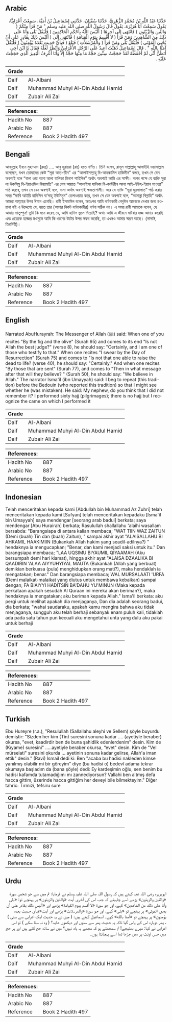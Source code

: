 ## Arabic


<div dir="rtl" lang="ar" style={{fontSize:'larger',backgroundColor:'#f8f9fa',padding:20}}>
حَدَّثَنَا عَبْدُ اللَّهِ بْنُ مُحَمَّدٍ الزُّهْرِيُّ، حَدَّثَنَا سُفْيَانُ، حَدَّثَنِي إِسْمَاعِيلُ بْنُ أُمَيَّةَ، سَمِعْتُ أَعْرَابِيًّا، يَقُولُ سَمِعْتُ أَبَا هُرَيْرَةَ، يَقُولُ قَالَ رَسُولُ اللَّهِ صلى الله عليه وسلم ‏"‏ مَنْ قَرَأَ مِنْكُمْ ‏(‏ وَالتِّينِ وَالزَّيْتُونِ ‏)‏ فَانْتَهَى إِلَى آخِرِهَا ‏(‏ أَلَيْسَ اللَّهُ بِأَحْكَمِ الْحَاكِمِينَ ‏)‏ فَلْيَقُلْ بَلَى وَأَنَا عَلَى ذَلِكَ مِنَ الشَّاهِدِينَ وَمَنْ قَرَأَ ‏(‏ لاَ أُقْسِمُ بِيَوْمِ الْقِيَامَةِ ‏)‏ فَانْتَهَى إِلَى ‏(‏ أَلَيْسَ ذَلِكَ بِقَادِرٍ عَلَى أَنْ يُحْيِيَ الْمَوْتَى ‏)‏ فَلْيَقُلْ بَلَى وَمَنْ قَرَأَ ‏(‏ وَالْمُرْسَلاَتِ ‏)‏ فَبَلَغَ ‏(‏ فَبِأَىِّ حَدِيثٍ بَعْدَهُ يُؤْمِنُونَ ‏)‏ فَلْيَقُلْ آمَنَّا بِاللَّهِ ‏"‏ ‏.‏ قَالَ إِسْمَاعِيلُ ذَهَبْتُ أُعِيدُ عَلَى الرَّجُلِ الأَعْرَابِيِّ وَأَنْظُرُ لَعَلَّهُ فَقَالَ يَا ابْنَ أَخِي أَتَظُنُّ أَنِّي لَمْ أَحْفَظْهُ لَقَدْ حَجَجْتُ سِتِّينَ حَجَّةً مَا مِنْهَا حَجَّةٌ إِلاَّ وَأَنَا أَعْرِفُ الْبَعِيرَ الَّذِي حَجَجْتُ عَلَيْهِ ‏.‏
</div>
<div style={{backgroundColor:'#f8f9fa',padding:20, marginBottom: 10}}><table> <thead> <tr> <th>Grade</th> <th></th> </tr> </thead> <tbody> <tr><td>Daif</td><td>Al-Albani</td></tr><tr><td>Daif</td><td>Muhammad Muhyi Al-Din Abdul Hamid</td></tr><tr><td>Daif</td><td>Zubair Ali Zai</td></tr></tbody></table><table> <thead> <tr> <th>References:</th> <th></th> </tr> </thead> <tbody><tr><td>Hadith No</td><td>887</td></tr><tr><td>Arabic No</td><td>887</td></tr><tr><td>Reference</td><td>Book 2 Hadith 497</td></tr></tbody></table></div>

## Bengali


<div dir="ltr" lang="bn" style={{fontSize:'larger',backgroundColor:'#f8f9fa',padding:20}}>
আবদুল্লাহ ইবনে মুহাম্মাদ (রহঃ) .... আবু হুরায়রা (রাঃ) হতে বর্ণিত। তিনি বলেন, রাসূল সাল্লাল্লাহু আলাইহি ওয়াসাল্লাম বলেছেন, যখন তোমাদের কেউ “সূরা আত-তীন” এর “আলাইসাল্লাহু বি-আহকামিল হাকিমীন” বলবে, তখন সে যেন অবশ্যই বলে “বালা ওয়া আনা আলা যালিকা মিনাশ শাহিদিন” অর্থাৎ অবশ্যই আমি এর সাক্ষী। অপর পক্ষে যে ব্যক্তি সূরা লা উকসিমু বি-ইয়াওমিল কিয়ামতি” এর শেষ আয়াত “আলাইসা যালিকা বি-কাদিরীন আলা আই-ইউহ-ইয়াল মাওতা” পাঠ করবে, তখন সে যেন অবশ্যই বলে, বালা অর্থাৎ অবশ্যই ক্ষমতাশালী। আর যে ব্যক্তি “সূরা মুরসালাত” পাঠ করার সময় “ফাবি আইয়ি হাদিসিন বা’দাহু ইউমিনুন” তেলাওয়াত করে, তখন সে যেন অবশ্যই বলে, “আমান্না বিল্লাহি” অর্থাৎ আমরা আল্লাহর উপর ঈমান এনেছি। রাবী ইসমাঈল বলেন, অতঃপর আমি বর্ণনাকারী বেদুঈন আরবকে দেখার জন্য রওয়ানা হই এ উদ্দেশ্যে যে, হয়ত তার (আমার নিকট বর্ণনাকারীর) বর্ণনা সঠিক নয়। এ সময় রাবী আমাকে বলেন, হে আমার ভ্রাতুষ্পুত্র! তুমি কি মনে করেছ যে, আমি হাদিস ভুলে গিয়েছি? অথচ আমি এ জীবনে ষাটবার হজ্জ আদায় করেছি এবং প্রত্যেক হজ্জের মওসুমে আমি কি ধরনের উটের উপর সফর করেছি, তা এখনও আমার স্মরণ আছে। (নাসাঈ, তিরমিযী)।
</div>
<div style={{backgroundColor:'#f8f9fa',padding:20, marginBottom: 10}}><table> <thead> <tr> <th>Grade</th> <th></th> </tr> </thead> <tbody> <tr><td>Daif</td><td>Al-Albani</td></tr><tr><td>Daif</td><td>Muhammad Muhyi Al-Din Abdul Hamid</td></tr><tr><td>Daif</td><td>Zubair Ali Zai</td></tr></tbody></table><table> <thead> <tr> <th>References:</th> <th></th> </tr> </thead> <tbody><tr><td>Hadith No</td><td>887</td></tr><tr><td>Arabic No</td><td>887</td></tr><tr><td>Reference</td><td>Book 2 Hadith 497</td></tr></tbody></table></div>

## English


<div dir="ltr" lang="en" style={{fontSize:'larger',backgroundColor:'#f8f9fa',padding:20}}>
Narrated AbuHurayrah: The Messenger of Allah (ﷺ) said: When one of you recites "By the fig and the olive" (Surah 95) and comes to its end "Is not Allah the best judge?" (verse 8), he should say: "Certainly, and I am one of those who testify to that." When one recites "I swear by the Day of Resurrection" (Surah 75) and comes to "Is not that one able to raise the dead to life? (verse 40), he should say: "Certainly." And when one recites "By those that are sent" (Surah 77), and comes to "Then in what message after that will they believe? " (Surah 50), he should say: "We believe in Allah." The narrator Isma'il (ibn Umayyah) said: I beg to repeat (this tradition) before the Bedouin (who reported this tradition) so that I might see whether he (was mistaken). He said: My nephew, do you think that I did not remember it? I performed sixty hajj (pilgrimages); there is no hajj but I recognize the came on which I performed it
</div>
<div style={{backgroundColor:'#f8f9fa',padding:20, marginBottom: 10}}><table> <thead> <tr> <th>Grade</th> <th></th> </tr> </thead> <tbody> <tr><td>Daif</td><td>Al-Albani</td></tr><tr><td>Daif</td><td>Muhammad Muhyi Al-Din Abdul Hamid</td></tr><tr><td>Daif</td><td>Zubair Ali Zai</td></tr></tbody></table><table> <thead> <tr> <th>References:</th> <th></th> </tr> </thead> <tbody><tr><td>Hadith No</td><td>887</td></tr><tr><td>Arabic No</td><td>887</td></tr><tr><td>Reference</td><td>Book 2 Hadith 497</td></tr></tbody></table></div>

## Indonesian


<div dir="ltr" lang="id" style={{fontSize:'larger',backgroundColor:'#f8f9fa',padding:20}}>
Telah menceritakan kepada kami [Abdullah bin Muhammad Az Zuhri] telah menceritakan kepada kami [Sufyan] telah menceritakan kepadaku [Isma'il bin Umayyah] saya mendengar [seorang arab badui] berkata; saya mendengar [Abu Hurairah] berkata; Rasulullah shallallahu 'alaihi wasallam bersabda: "Barangsiapa di antara kalian membaca; "WAT TIIN WAZ ZAITUN (Demi (buah) Tin dan (buah) Zaitun), " sampai akhir ayat "ALAISALLAHU BI AHKAMIL HAAKIMIIN (Bukankah Allah hakim yang seadil-adilnya?) " hendaknya ia mengucapkan; "Benar, dan kami menjadi saksi untuk itu." Dan barangsiapa membaca; "LAA UQSIMU BIYAUMIL QIYAAMAH (Aku bersumpah demi hari kiamat), hingga akhir ayat "ALAISA DZAALIKA BI QAADIRIN 'ALAA AIYYUHYIYAL MAUTA (Bukankah (Allah yang berbuat) demikian berkuasa (pula) menghidupkan orang mati?), maka hendaklah ia mengatakan; benar." Dan barangsiapa membaca; WAL MURSALAATI 'URFA (Demi malaikat-malaikat yang diutus untuk membawa kebaikan) sampai dengan; FA BIAIYYI HADITSIN BA'DAHU YU'MINUN (Maka kepada perkataan apakah sesudah Al Quraan ini mereka akan beriman?), maka hendaknya ia mengatakan; aku beriman kepada Allah." Isma'il berkata: aku pergi untuk melihat apakah dia menjaganya, Dan dia adalah seorang badui, dia berkata; "wahai saudaraku, apakah kamu mengira bahwa aku tidak menjaganya, sungguh aku telah berhaji sebanyak enam puluh kali, tidaklah ada pada satu tahun pun kecuali aku mengetahui unta yang dulu aku pakai untuk berhaji
</div>
<div style={{backgroundColor:'#f8f9fa',padding:20, marginBottom: 10}}><table> <thead> <tr> <th>Grade</th> <th></th> </tr> </thead> <tbody> <tr><td>Daif</td><td>Al-Albani</td></tr><tr><td>Daif</td><td>Muhammad Muhyi Al-Din Abdul Hamid</td></tr><tr><td>Daif</td><td>Zubair Ali Zai</td></tr></tbody></table><table> <thead> <tr> <th>References:</th> <th></th> </tr> </thead> <tbody><tr><td>Hadith No</td><td>887</td></tr><tr><td>Arabic No</td><td>887</td></tr><tr><td>Reference</td><td>Book 2 Hadith 497</td></tr></tbody></table></div>

## Turkish


<div dir="ltr" lang="tr" style={{fontSize:'larger',backgroundColor:'#f8f9fa',padding:20}}>
Ebu Hureyre (r.a.), "Resulullah (Sallallahu aleyhi ve Sellem) şöyle buyurdu demiştir: "Sîzden her kim (Tîn) suresini sonuna kadar .... (ayetiyle beraber) okursa, "evet, kaadirdir ben de buna şahidlik edenlerdenim" desin. Kim de (Kıyame) suresini" .....ayetiyle beraber okursa, “evet" desin. Kim de "Vel mürselati" suresini okurda ... ayetinin sonuna kadar gelirse, Allah'a iman ettik" desin." (Ravi) İsmail dedi ki: Ben "acaba bu hadisi nakleden kimse yanılmış olabilir mi bir göreyim" diye (bu hadisi o) bedevî adama tekrar okumaya başladım da (bana şöyle) dedi: Ey kardeşimin oğlu, sen benim bu hadisi kafamda tutamadığımı mı zannediyorsun? Vallahi ben altmış defa hacca gittim, üzerinde hacca gittiğim her deveyi bile bilmekteyim." Diğer tahric: Tırmizi, tefsiru sure
</div>
<div style={{backgroundColor:'#f8f9fa',padding:20, marginBottom: 10}}><table> <thead> <tr> <th>Grade</th> <th></th> </tr> </thead> <tbody> <tr><td>Daif</td><td>Al-Albani</td></tr><tr><td>Daif</td><td>Muhammad Muhyi Al-Din Abdul Hamid</td></tr><tr><td>Daif</td><td>Zubair Ali Zai</td></tr></tbody></table><table> <thead> <tr> <th>References:</th> <th></th> </tr> </thead> <tbody><tr><td>Hadith No</td><td>887</td></tr><tr><td>Arabic No</td><td>887</td></tr><tr><td>Reference</td><td>Book 2 Hadith 497</td></tr></tbody></table></div>

## Urdu


<div dir="rtl" lang="ur" style={{fontSize:'larger',backgroundColor:'#f8f9fa',padding:20}}>
ابوہریرہ رضی اللہ عنہ کہتے ہیں کہ رسول اللہ صلی اللہ علیہ وسلم نے فرمایا: تم میں سے جو شخص سورۃ «والتين والزيتون» پڑھے اسے چاہیئے کہ جب اس کی آخری آیت «والتين والزيتون» پر پہنچے تو: «بلى وأنا على ذلك من الشاهدين» کہے، اور جو سورۃ «لا أقسم بيوم القيامة» پڑھے اور «أليس ذلك بقادر على أن يحيي الموتى» پر پہنچے تو «بلى» کہے، اور جو سورۃ «والمرسلات» پڑھے اور آیت«فبأى حديث بعده يؤمنون» پر پہنچے تو «آمنا بالله» کہے۔ اسماعیل کہتے ہیں: ( میں نے یہ حدیث ایک اعرابی سے سنی ) ، پھر دوبارہ اس کے پاس گیا تاکہ یہ حدیث پھر سے سنوں اور دیکھوں شاید؟ ( وہ نہ سنا سکے ) تو اس اعرابی نے کہا: میرے بھتیجے! تم سمجھتے ہو کہ مجھے یہ یاد نہیں؟ میں نے ساٹھ حج کئے ہیں اور ہر حج میں جس اونٹ پر میں چڑھا تھا اسے پہچانتا ہوں۔
</div>
<div style={{backgroundColor:'#f8f9fa',padding:20, marginBottom: 10}}><table> <thead> <tr> <th>Grade</th> <th></th> </tr> </thead> <tbody> <tr><td>Daif</td><td>Al-Albani</td></tr><tr><td>Daif</td><td>Muhammad Muhyi Al-Din Abdul Hamid</td></tr><tr><td>Daif</td><td>Zubair Ali Zai</td></tr></tbody></table><table> <thead> <tr> <th>References:</th> <th></th> </tr> </thead> <tbody><tr><td>Hadith No</td><td>887</td></tr><tr><td>Arabic No</td><td>887</td></tr><tr><td>Reference</td><td>Book 2 Hadith 497</td></tr></tbody></table></div>